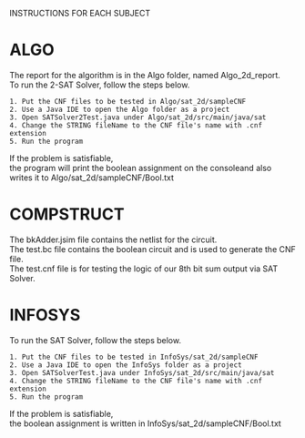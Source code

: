 INSTRUCTIONS FOR EACH SUBJECT

ALGO
=====
The report for the algorithm is in the Algo folder, named Algo_2d_report. <br/>
To run the 2-SAT Solver, follow the steps below.
```
1. Put the CNF files to be tested in Algo/sat_2d/sampleCNF
2. Use a Java IDE to open the Algo folder as a project
3. Open SATSolver2Test.java under Algo/sat_2d/src/main/java/sat
4. Change the STRING fileName to the CNF file's name with .cnf extension
5. Run the program
```
If the problem is satisfiable, <br/>
the program will print the boolean assignment on the consoleand also writes it to Algo/sat_2d/sampleCNF/<fileName>Bool.txt


COMPSTRUCT
===========
The bkAdder.jsim file contains the netlist for the circuit. <br/>
The test.bc file contains the boolean circuit and is used to generate the CNF file. <br/>
The test.cnf file is for testing the logic of our 8th bit sum output via SAT Solver.


INFOSYS
========
To run the SAT Solver, follow the steps below.
```
1. Put the CNF files to be tested in InfoSys/sat_2d/sampleCNF
2. Use a Java IDE to open the InfoSys folder as a project
3. Open SATSolverTest.java under InfoSys/sat_2d/src/main/java/sat
4. Change the STRING fileName to the CNF file's name with .cnf extension
5. Run the program
```
If the problem is satisfiable, <br/>
the boolean assignment is written in InfoSys/sat_2d/sampleCNF/<fileName>Bool.txt
